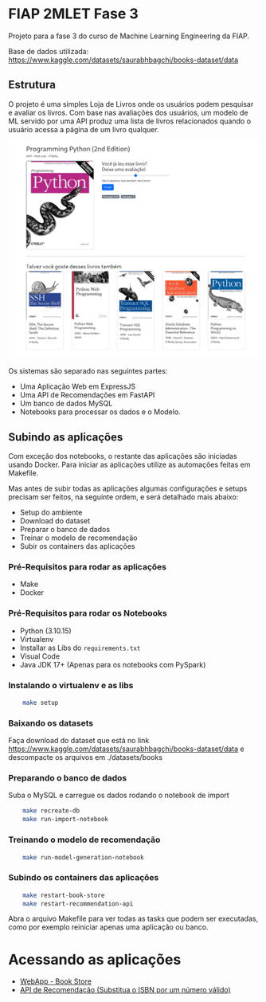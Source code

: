 # FIAP 2MLET Fase 3
Projeto para a fase 3 do curso de Machine Learning Engineering da FIAP.

Base de dados utilizada: https://www.kaggle.com/datasets/saurabhbagchi/books-dataset/data

## Estrutura
O projeto é uma simples Loja de Livros onde os usuários podem pesquisar e avaliar os livros. Com base nas avaliações dos usuários, um modelo de ML servido por uma API produz uma lista de livros relacionados quando o usuário acessa a página de um livro qualquer. 

<img src="results/screenshoots/full-ratings-cosine/python.png" width="600px"/>

Os sistemas são separado nas seguintes partes:

- Uma Aplicação Web em ExpressJS
- Uma API de Recomendações em FastAPI
- Um banco de dados MySQL
- Notebooks para processar os dados e o Modelo.

## Subindo as aplicações
Com exceção dos notebooks, o restante das aplicações são iniciadas usando Docker. Para iniciar as aplicações utilize as automações feitas em Makefile.

Mas antes de subir todas as aplicações algumas configurações e setups precisam ser feitos, na seguinte ordem, e será detalhado mais abaixo:
 - Setup do ambiente
 - Download do dataset
 - Preparar o banco de dados
 - Treinar o modelo de recomendação
 - Subir os containers das aplicações

### Pré-Requisitos para rodar as aplicações
- Make
- Docker
### Pré-Requisitos para rodar os Notebooks
- Python (3.10.15)
- Virtualenv
- Installar as Libs do `requirements.txt`
- Visual Code
- Java JDK 17+ (Apenas para os notebooks com PySpark)

### Instalando o virtualenv e as libs
```sh
    make setup
```

### Baixando os datasets
Faça download do dataset que está no link https://www.kaggle.com/datasets/saurabhbagchi/books-dataset/data
e descompacte os arquivos em ./datasets/books

### Preparando o banco de dados
Suba o MySQL e carregue os dados rodando o notebook de import
```sh
    make recreate-db
    make run-import-notebook
```

### Treinando o modelo de recomendação
```sh
    make run-model-generation-notebook
```

### Subindo os containers das aplicações
```sh
    make restart-book-store
    make restart-recommendation-api
```


Abra o arquivo Makefile para ver todas as tasks que podem ser executadas, como por exemplo reiniciar apenas uma aplicação ou banco.

# Acessando as aplicações
- [WebApp - Book Store](http://localhost:3000)
- [API de Recomendação (Substitua o ISBN por um número válido)](http://localhost:8000/books/recommendation?isbn=<ISBN>&n=5) 